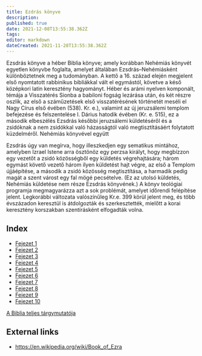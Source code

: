 ```yaml
---
title: Ezdrás könyve
description: 
published: true
date: 2021-12-08T13:55:38.362Z
tags: 
editor: markdown
dateCreated: 2021-11-28T13:55:38.362Z
---
```


Ezsdrás könyve a héber Biblia könyve; amely korábban Nehémiás könyvét egyetlen könyvbe foglalta, amelyet általában Ezsdrás–Nehémiásként különböztetnek meg a tudományban. A kettő a 16. század elején megjelent első nyomtatott rabbinikus bibliákkal vált el egymástól, követve a késő középkori latin keresztény hagyományt. Héber és arámi nyelven komponált, témája a Visszatérés Sionba a babiloni fogság lezárása után, és két részre oszlik, az első a száműzetések első visszatérésének történetét meséli el Nagy Círus első évében (538). Kr. e.), valamint az új jeruzsálemi templom befejezése és felszentelése I. Dárius hatodik évében (Kr. e. 515), ez a második elbeszélés Ezsdrás későbbi jeruzsálemi küldetéséről és a zsidóknak a nem zsidókkal való házasságtól való megtisztításáért folytatott küzdelméről. Nehémiás könyvével együtt

Ezsdrás úgy van megírva, hogy illeszkedjen egy sematikus mintához, amelyben Izrael Istene arra ösztönöz egy perzsa királyt, hogy megbízzon egy vezetőt a zsidó közösségből egy küldetés végrehajtására; három egymást követő vezető három ilyen küldetést hajt végre, az első a Templom újjáépítése, a második a zsidó közösség megtisztítása, a harmadik pedig magát a szent várost egy fal mögé pecsételve. (Ez az utolsó küldetés, Nehémiás küldetése nem része Ezsdrás könyvének.) A könyv teológiai programja megmagyarázza azt a sok problémát, amelyet időrendi felépítése jelent. Legkorábbi változata valószínűleg Kr.e. 399 körül jelent meg, és több évszázadon keresztül is átdolgozták és szerkesztették, mielőtt a korai keresztény korszakban szentírásként elfogadták volna. 

## Index

- [Fejezet 1](/hu/Bible/Ezra/1)
- [Fejezet 2](/hu/Bible/Ezra/2)
- [Fejezet 3](/hu/Bible/Ezra/3)
- [Fejezet 4](/hu/Bible/Ezra/4)
- [Fejezet 5](/hu/Bible/Ezra/5)
- [Fejezet 6](/hu/Bible/Ezra/6)
- [Fejezet 7](/hu/Bible/Ezra/7)
- [Fejezet 8](/hu/Bible/Ezra/8)
- [Fejezet 9](/hu/Bible/Ezra/9)
- [Fejezet 10](/hu/Bible/Ezra/10)


[A Biblia teljes tárgymutatója](/hu/index/bible)


## External links

- https://en.wikipedia.org/wiki/Book_of_Ezra